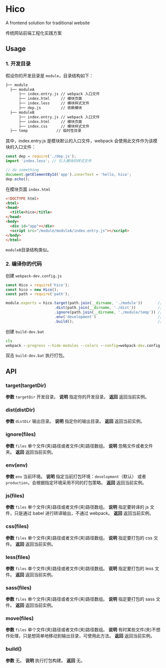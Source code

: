 # Hico
A frontend solution for traditional website

传统网站前端工程化实践方案

## Usage

### 1. 开发目录
假设你的开发目录是 `module`，目录结构如下：

```html
├── module
  ├── moduleA
      ├── index.entry.js // webpack 入口文件
      ├── index.html     // 模块页面
      ├── index.less     // 模块样式文件
      ├── dep.js         // 依赖模块
  ├── moduleB
      ├── index.entry.js // webpack 入口文件
      ├── index.html     // 模块页面
      ├── index.css      // 模块样式文件
  ├── temp             // 临时性目录
```

其中，index.entry.js 是模块默认的入口文件，webpack 会使用此文件作为该模块的入口文件：

```js
const dep = require('./dep.js');
import 'index.less'; // 引入模块的样式文件

// do something
document.getElementById('app').innerText = 'hello, hico';
dep.echo();
```

在模块页面 `index.html`

```html
<!DOCTYPE html>
<html>
<head>
  <title>hico</title>
</head>
<body>
  <div id="app"></div>
  <script src="/module/moduleA/index.entry.js"></script>
</body>
</html>
```

`moduleB`目录结构类似。


### 2. 编译你的代码

创建 `webpack-dev.config.js`

```js
const Hico = require('hico');
const hico = new Hico();
const path = require('path');

module.exports = hico.target(path.join(__dirname, './module'))       // 指定项目源码目录
                      .dist(path.join(__dirname, './dist'))          // 指定打包后的目录
                      .ignore(path.join(__dirname, './module/temp')) // 忽略掉临时性目录
                      .env('development')                            // 设置打包环境
                      .build();                                      // 开始打包
```

创建 `build-dev.bat`

```bat
cls
webpack --progress --hide-modules --colors --config=webpack-dev.config.js
```

双击 `build-dev.bat` 执行打包。



## API

### target(targetDir)
**参数** `targetDir` 开发目录。
**说明** 指定你的开发目录。
**返回** 返回当前实例。


### dist(distDir)
**参数** `distDir` 输出目录。
**说明** 指定你的输出目录。
**返回** 返回当前实例。


### ignore(files)
**参数** `files` 单个文件(夹)路径或者文件(夹)路径数组。
**说明** 忽略文件或者文件夹。
**返回** 返回当前实例。


### env(env)
**参数** `env` 当前环境。
**说明** 指定当前打包环境：`development`（默认） 或者 `production`，会根据指定环境采用不同的打包策略。
**返回** 返回当前实例。


### js(files)
**参数** `files` 单个文件(夹)路径或者文件(夹)路径数组。
**说明** 指定要转译的 js 文件，只是通过 babel 进行转译输出，不通过 webpack。
**返回** 返回当前实例。


### css(files)
**参数** `files` 单个文件(夹)路径或者文件(夹)路径数组。
**说明** 指定要打包的 css 文件。
**返回** 返回当前实例。


### less(files)
**参数** `files` 单个文件(夹)路径或者文件(夹)路径数组。
**说明** 指定要打包的 less 文件。
**返回** 返回当前实例。


### sass(files)
**参数** `files` 单个文件(夹)路径或者文件(夹)路径数组。
**说明** 指定要打包的 sass 文件。
**返回** 返回当前实例。

### move(files)
**参数** `files` 单个文件(夹)路径或者文件(夹)路径数组。
**说明** 有时某些文件(夹)不想作处理，只是想简单地移动到输出目录，可使用此方法。
**返回** 返回当前实例。

### build()
**参数** 无。
**说明** 执行打包构建。
**返回** 无。